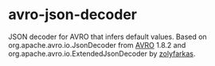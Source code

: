 # avro-json-decoder
JSON decoder for AVRO that infers default values. Based on org.apache.avro.io.JsonDecoder from <a href="https://github.com/apache/avro">AVRO</a> 1.8.2 and org.apache.avro.io.ExtendedJsonDecoder by <a href="https://github.com/zolyfarkas/avro">zolyfarkas</a>.
